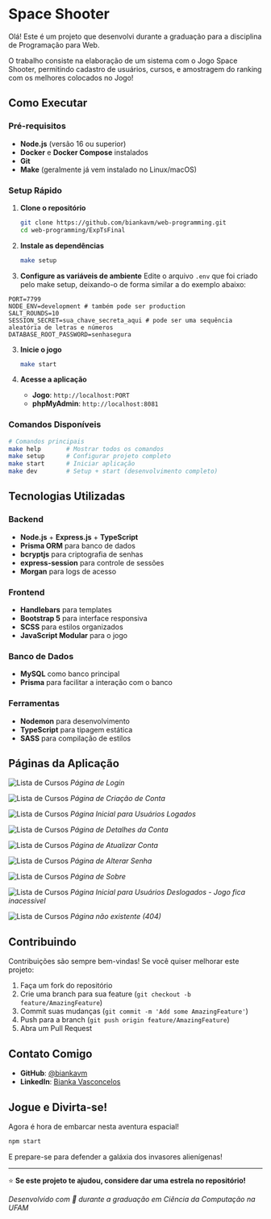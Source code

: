 # Space Shooter

Olá! Este é um projeto que desenvolvi durante a graduação para a disciplina de Programação para Web.

O trabalho consiste na elaboração de um sistema com o Jogo Space Shooter, permitindo cadastro de usuários, cursos, e amostragem do ranking com os melhores colocados no Jogo!

## Como Executar

### Pré-requisitos

- **Node.js** (versão 16 ou superior)
- **Docker** e **Docker Compose** instalados
- **Git**
- **Make** (geralmente já vem instalado no Linux/macOS)

### Setup Rápido

1. **Clone o repositório**

   ```bash
   git clone https://github.com/biankavm/web-programming.git
   cd web-programming/ExpTsFinal
   ```

2. **Instale as dependências**

   ```bash
   make setup
   ```

3. **Configure as variáveis de ambiente**
   Edite o arquivo `.env` que foi criado pelo make setup, deixando-o de forma similar a do exemplo abaixo:

```env
PORT=7799
NODE_ENV=development # também pode ser production
SALT_ROUNDS=10
SESSION_SECRET=sua_chave_secreta_aqui # pode ser uma sequência aleatória de letras e números
DATABASE_ROOT_PASSWORD=senhasegura
```

3. **Inicie o jogo**

   ```bash
   make start
   ```

4. **Acesse a aplicação**
   - **Jogo**: `http://localhost:PORT`
   - **phpMyAdmin**: `http://localhost:8081`

### Comandos Disponíveis

```bash
# Comandos principais
make help       # Mostrar todos os comandos
make setup      # Configurar projeto completo
make start      # Iniciar aplicação
make dev        # Setup + start (desenvolvimento completo)
```

## Tecnologias Utilizadas

### **Backend**

- **Node.js** + **Express.js** + **TypeScript**
- **Prisma ORM** para banco de dados
- **bcryptjs** para criptografia de senhas
- **express-session** para controle de sessões
- **Morgan** para logs de acesso

### **Frontend**

- **Handlebars** para templates
- **Bootstrap 5** para interface responsiva
- **SCSS** para estilos organizados
- **JavaScript Modular** para o jogo

### **Banco de Dados**

- **MySQL** como banco principal
- **Prisma** para facilitar a interação com o banco

### **Ferramentas**

- **Nodemon** para desenvolvimento
- **TypeScript** para tipagem estática
- **SASS** para compilação de estilos

## Páginas da Aplicação

![Lista de Cursos](screenshots/pages/login.png)
_Página de Login_

![Lista de Cursos](screenshots/pages/unlogged/createAccount.png)
_Página de Criação de Conta_

![Lista de Cursos](screenshots/pages/logged/home.png)
_Página Inicial para Usuários Logados_

![Lista de Cursos](screenshots/pages/logged/accountDetails.png)
_Página de Detalhes da Conta_

![Lista de Cursos](screenshots/pages/logged/accountUpdate.png)
_Página de Atualizar Conta_

![Lista de Cursos](screenshots/pages/logged/changePassword.png)
_Página de Alterar Senha_

![Lista de Cursos](screenshots/pages/about.png)
_Página de Sobre_

![Lista de Cursos](screenshots/pages/unlogged/home.png)
_Página Inicial para Usuários Deslogados - Jogo fica inacessível_

![Lista de Cursos](screenshots/pages/404.png)
_Página não existente (404)_

## Contribuindo

Contribuições são sempre bem-vindas! Se você quiser melhorar este projeto:

1. Faça um fork do repositório
2. Crie uma branch para sua feature (`git checkout -b feature/AmazingFeature`)
3. Commit suas mudanças (`git commit -m 'Add some AmazingFeature'`)
4. Push para a branch (`git push origin feature/AmazingFeature`)
5. Abra um Pull Request

## Contato Comigo

- **GitHub**: [@biankavm](https://github.com/biankavm)
- **LinkedIn**: [Bianka Vasconcelos](https://www.linkedin.com/in/biankavmaciel/)

## Jogue e Divirta-se!

Agora é hora de embarcar nesta aventura espacial!

```bash
npm start
```

E prepare-se para defender a galáxia dos invasores alienígenas!

---

⭐ **Se este projeto te ajudou, considere dar uma estrela no repositório!**

_Desenvolvido com 💜 durante a graduação em Ciência da Computação na UFAM_
